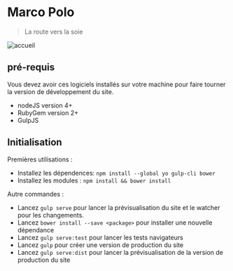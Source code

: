# Marco Polo

> La route vers la soie

![accueil](background.gif)

## pré-requis

Vous devez avoir ces logiciels installés sur votre machine pour faire tourner la version de développement du site.

* nodeJS version 4+
* RubyGem version 2+
* GulpJS 

## Initialisation

Premières utilisations :
- Installez les dépendences: `npm install --global yo gulp-cli bower`
- Installez les modules : `npm install && bower install`


Autre commandes :
- Lancez `gulp serve` pour lancer la prévisualisation du site et le watcher pour les changements.
- Lancez `bower install --save <package>` pour installer une nouvelle dépendance
- Lancez `gulp serve:test` pour lancer les tests navigateurs
- Lancez `gulp` pour créer une version de production du site
- Lancez `gulp serve:dist` pour lancer la prévisualisation de la version de production du site